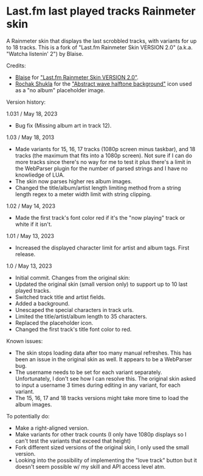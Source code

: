 # Last.fm last played tracks Rainmeter skin
A Rainmeter skin that displays the last scrobbled tracks, with variants for up to 18 tracks. This is a fork of "Last.fm Rainmeter Skin VERSION 2.0" (a.k.a. "Watcha listenin' 2") by Blaise.

Credits:
- [Blaise](https://www.deviantart.com/squadrmskin) for ["Last.fm Rainmeter Skin VERSION 2.0"](https://www.deviantart.com/squadrmskin/art/Last-fm-Rainmeter-Skin-VERSION-2-0-590438568).
- [Rochak Shukla](https://www.freepik.com/author/rochakshukla) for the ["Abstract wave halftone background"](https://www.freepik.com/free-vector/abstract-wave-halftone-background_23214995.htm) icon used as a "no album" placeholder image.

Version history:

1.031 / May 18, 2023
- Bug fix (Missing album art in track 12).

1.03 / May 18, 2013
- Made variants for 15, 16, 17 tracks (1080p screen minus taskbar), and 18 tracks (the maximum that fits into a 1080p screen). Not sure if I can do more tracks since there's no way for me to test it plus there's a limit in the WebParser plugin for the number of parsed strings and I have no knowliedge of LUA.
- The skin now parses higher res album images.
- Changed the title/album/artist length limiting method from a string length regex to a meter width limit with string clipping.

1.02 / May 14, 2023
- Made the first track's font color red if it's the "now playing" track or white if it isn't.

1.01 / May 13, 2023
- Increased the displayed character limit for artist and album tags. First release.

1.0 / May 13, 2023
- Initial commit. Changes from the original skin:
- Updated the original skin (small version only) to support up to 10 last played tracks.
- Switched track title and artist fields.
- Added a background.
- Unescaped the special characters in track urls.
- Limited the title/artist/album length to 35 characters.
- Replaced the placeholder icon.
- Changed the first track's title font color to red.

Known issues:
- The skin stops loading data after too many manual refreshes. This has been an issue in the original skin as well. It appears to be a WebParser bug.
- The username needs to be set for each variant separately. Unfortunately, I don't see how I can resolve this. The original skin asked to input a username 3 times during editing in any variant, for each variant.
- The 15, 16, 17 and 18 tracks versions might take more time to load the album images.

To potentially do:
- Make a right-aligned version.
- Make variants for other track counts (I only have 1080p displays so I can't test the variants that exceed that height)
- Fork different sized versions of the original skin, I only used the small version.
- Looking into the possibility of implementing the "love track" button but it doesn't seem possible w/ my skill and API access level atm.
